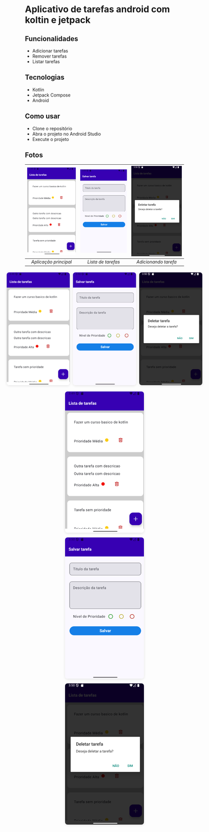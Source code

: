 # Aplicativo de tarefas android com koltin e jetpack

## Funcionalidades
- Adicionar tarefas
- Remover tarefas
- Listar tarefas

## Tecnologias
- Kotlin
- Jetpack Compose
- Android

## Como usar
- Clone o repositório
- Abra o projeto no Android Studio
- Execute o projeto

## Fotos

<div align="center">

| <img src="images/image1.png" width="200" alt="Screenshot 1"> | <img src="images/image2.png" width="200" alt="Screenshot 2"> | <img src="images/image3.png" width="200" alt="Screenshot 3"> |
|:---:|:---:|:---:|
| *Aplicação principal* | *Lista de tarefas* | *Adicionando tarefa* |

<div style="display: flex; justify-content: center; gap: 10px; margin: 20px 0;">
  <img src="images/image1.png" width="200" alt="Screenshot 1" style="border-radius: 8px; box-shadow: 0 2px 8px rgba(0,0,0,0.1);">
  <img src="images/image2.png" width="200" alt="Screenshot 2" style="border-radius: 8px; box-shadow: 0 2px 8px rgba(0,0,0,0.1);">
  <img src="images/image3.png" width="200" alt="Screenshot 3" style="border-radius: 8px; box-shadow: 0 2px 8px rgba(0,0,0,0.1);">
</div>

<!-- Para dispositivos móveis -->
<div align="center" style="display: flex; flex-direction: column; align-items: center; gap: 15px; margin: 20px 0;">
  <img src="images/image1.png" width="250" alt="Screenshot 1" style="border-radius: 8px; box-shadow: 0 2px 8px rgba(0,0,0,0.1); max-width: 90%;">
  <img src="images/image2.png" width="250" alt="Screenshot 2" style="border-radius: 8px; box-shadow: 0 2px 8px rgba(0,0,0,0.1); max-width: 90%;">
  <img src="images/image3.png" width="250" alt="Screenshot 3" style="border-radius: 8px; box-shadow: 0 2px 8px rgba(0,0,0,0.1); max-width: 90%;">
</div>

</div>
